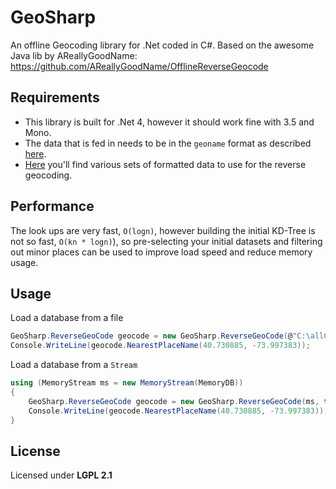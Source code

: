 GeoSharp
========

An offline Geocoding library for .Net coded in C#.
Based on the awesome Java lib by AReallyGoodName: https://github.com/AReallyGoodName/OfflineReverseGeocode

## Requirements

- This library is built for .Net 4, however it should work fine with 3.5 and Mono.
- The data that is fed in needs to be in the `geoname` format as described [here](http://download.geonames.org/export/dump/readme.txt).
- [Here](http://download.geonames.org/export/dump/) you'll find various sets of formatted data to use for the reverse geocoding.

## Performance

The look ups are very fast, `O(logn)`, however building the initial KD-Tree is not so fast, `O(kn * logn)`),
so pre-selecting your initial datasets and filtering out minor places can be used to improve load speed and reduce
memory usage.

## Usage

Load a database from a file
```cs
GeoSharp.ReverseGeoCode geocode = new GeoSharp.ReverseGeoCode(@"C:\allCountries.txt", true);
Console.WriteLine(geocode.NearestPlaceName(40.730885, -73.997383));
```

Load a database from a `Stream`
```cs
using (MemoryStream ms = new MemoryStream(MemoryDB))
{
	GeoSharp.ReverseGeoCode geocode = new GeoSharp.ReverseGeoCode(ms, true);
	Console.WriteLine(geocode.NearestPlaceName(40.730885, -73.997383));
}
```

## License

Licensed under **LGPL 2.1**

